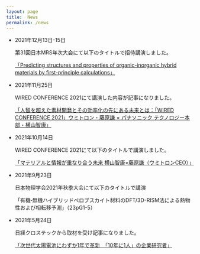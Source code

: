 ```yaml
---
layout: page
title:  News
permalink: /news
---
```


- 2021年12月13日-15日

	第31回日本MRS年次大会にて以下のタイトルで招待講演しました。

	[「Predicting structures and properties of organic-inorganic hybrid materials by first-principle calculations」](https://www.mrs-j.org/meeting2021/jp/prg/programList_oral.php?id=C)

- 2021年11月25日

	WIRED CONFERENCE 2021にて講演した内容が記事になりました。

	[「人智を超えた素材開発とその効率化の先にある未来とは：「WIRED CONFERENCE 2021」ウミトロン・藤原謙 × パナソニック テクノロジー本部・横山智康」](https://wired.jp/2021/11/25/wired-conference-2021-panasonic-ws/)

- 2021年10月14日

	WIRED CONFERENCE 2021にて以下のタイトルで講演しました。

	[「マテリアルと情報が重なり合う未来 横山智康×藤原謙（ウミトロンCEO）」](https://wired.jp/future-re-generative-2021/)


- 2021年9月23日

	日本物理学会2021年秋季大会にて以下のタイトルで講演

	「有機‐無機ハイブリッドペロブスカイト材料のDFT/3D-RISM法による熱物性および相転移予測」（23pG1-5）

- 2021年5月24日

	日経クロステックから取材を受け記事になりました。

	[「次世代太陽電池にわずか1年で革新　「10年に1人」の企業研究者」](https://xtech.nikkei.com/atcl/nxt/column/18/01620/052000007/)



